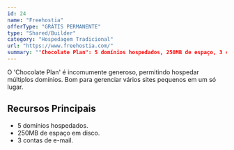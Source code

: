```yaml
---
id: 24
name: "Freehostia"
offerType: "GRÁTIS PERMANENTE"
type: "Shared/Builder"
category: "Hospedagem Tradicional"
url: "https://www.freehostia.com/"
summary: ""Chocolate Plan": 5 domínios hospedados, 250MB de espaço, 3 contas de e-mail."
---
```


O 'Chocolate Plan' é incomumente generoso, permitindo hospedar múltiplos domínios. Bom para gerenciar vários sites pequenos em um só lugar.

## Recursos Principais

- 5 domínios hospedados.
- 250MB de espaço em disco.
- 3 contas de e-mail.

